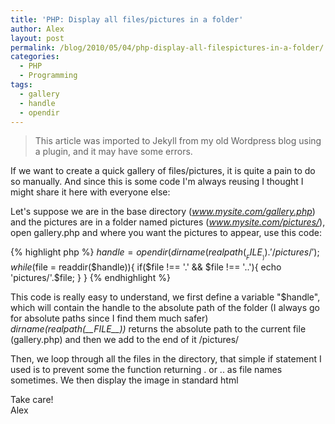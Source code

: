 ```yaml
---
title: 'PHP: Display all files/pictures in a folder'
author: Alex
layout: post
permalink: /blog/2010/05/04/php-display-all-filespictures-in-a-folder/
categories:
  - PHP
  - Programming
tags:
  - gallery
  - handle
  - opendir
--- 
```


> This article was imported to Jekyll from my old Wordpress blog using a plugin, and it may have some errors.

If we want to create a quick gallery of files/pictures, it is quite a pain to do so manually. And since this is some code I\'m always reusing I thought I might share it here with everyone else:

Let\'s suppose we are in the base directory (*www.mysite.com/gallery.php*) and the pictures are in a folder named pictures (*www.mysite.com/pictures/*), open gallery.php and where you want the pictures to appear, use this code:

{% highlight php  %}
    $handle = opendir(dirname(realpath(__FILE__)).'/pictures/');
	while($file = readdir($handle)){
		if($file !== '.' &#038;&#038; $file !== '..'){
			echo 'pictures/'.$file;
		}
	}
{% endhighlight %}

This code is really easy to understand, we first define a variable \"$handle\", which will contain the handle to the absolute path of the folder (I always go for absolute paths since I find them much safer)  
*dirname(realpath(\_\_FILE\_\_))* returns the absolute path to the current file (gallery.php) and then we add to the end of it /pictures/

Then, we loop through all the files in the directory, that simple if statement I used is to prevent some the function returning . or .. as file names sometimes. We then display the image in standard html

Take care!  
Alex